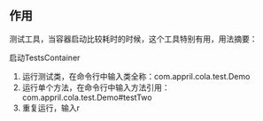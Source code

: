 ## 作用
测试工具，当容器启动比较耗时的时候，这个工具特别有用，用法摘要：

启动TestsContainer
1. 运行测试类，在命令行中输入类全称：com.appril.cola.test.Demo
2. 运行单个方法，在命令行中输入方法引用：com.appril.cola.test.Demo#testTwo
3. 重复运行，输入r




